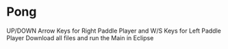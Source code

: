 # Pong
UP/DOWN Arrow Keys for Right Paddle Player and W/S Keys for Left Paddle Player
Download all files and run the Main in Eclipse
